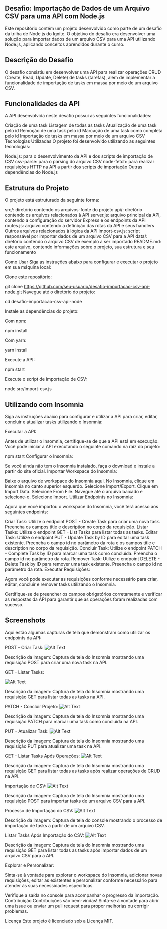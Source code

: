## Desafio: Importação de Dados de um Arquivo CSV para uma API com Node.js

Este repositório contém um projeto desenvolvido como parte de um desafio da trilha de Node.js do Ignite. O objetivo do desafio era desenvolver uma solução para importar dados de um arquivo CSV para uma API utilizando Node.js, aplicando conceitos aprendidos durante o curso.

## Descrição do Desafio

O desafio consistiu em desenvolver uma API para realizar operações CRUD (Create, Read, Update, Delete) de tasks (tarefas), além de implementar a funcionalidade de importação de tasks em massa por meio de um arquivo CSV.

## Funcionalidades da API

A API desenvolvida neste desafio possui as seguintes funcionalidades:

Criação de uma task
Listagem de todas as tasks
Atualização de uma task pelo id
Remoção de uma task pelo id
Marcação de uma task como completa pelo id
Importação de tasks em massa por meio de um arquivo CSV
Tecnologias Utilizadas
O projeto foi desenvolvido utilizando as seguintes tecnologias:

Node.js: para o desenvolvimento da API e dos scripts de importação de CSV
csv-parse: para o parsing do arquivo CSV
node-fetch: para realizar requisições HTTP na API a partir dos scripts de importação
Outras dependências do Node.js

## Estrutura do Projeto

O projeto está estruturado da seguinte forma:

src/: diretório contendo os arquivos-fonte do projeto
api/: diretório contendo os arquivos relacionados à API
server.js: arquivo principal da API, contendo a configuração do servidor Express e os endpoints da API
routes.js: arquivo contendo a definição das rotas da API e seus handlers
Outros arquivos relacionados à lógica da API
import-csv.js: script responsável por importar dados de um arquivo CSV para a API
data/: diretório contendo o arquivo CSV de exemplo a ser importado
README.md: este arquivo, contendo informações sobre o projeto, sua estrutura e seu funcionamento

Como Usar
Siga as instruções abaixo para configurar e executar o projeto em sua máquina local:

Clone este repositório:

git clone https://github.com/seu-usuario/desafio-importacao-csv-api-node.git
Navegue até o diretório do projeto:

cd desafio-importacao-csv-api-node

Instale as dependências do projeto:

Com npm:

npm install

Com yarn:

yarn install

Execute a API:

npm start

Execute o script de importação de CSV:

node src/import-csv.js

## Utilizando com Insomnia

Siga as instruções abaixo para configurar e utilizar a API para criar, editar, concluir e atualizar tasks utilizando o Insomnia:

Executar a API:

Antes de utilizar o Insomnia, certifique-se de que a API está em execução. Você pode iniciar a API executando o seguinte comando na raiz do projeto:

npm start
Configurar o Insomnia:

Se você ainda não tem o Insomnia instalado, faça o download e instale a partir do site oficial.
Importar Workspace do Insomnia:

Baixe o arquivo de workspace do Insomnia aqui.
No Insomnia, clique em Insomnia no canto superior esquerdo.
Selecione Import/Export.
Clique em Import Data.
Selecione From File.
Navegue até o arquivo baixado e selecione-o.
Selecione Import.
Utilizar Endpoints no Insomnia:

Agora que você importou o workspace do Insomnia, você terá acesso aos seguintes endpoints:

Criar Task: Utilize o endpoint POST - Create Task para criar uma nova task. Preencha os campos title e description no corpo da requisição.
Listar Tasks: Utilize o endpoint GET - List Tasks para listar todas as tasks.
Editar Task: Utilize o endpoint PUT - Update Task by ID para editar uma task existente. Preencha o campo id no parâmetro da rota e os campos title e description no corpo da requisição.
Concluir Task: Utilize o endpoint PATCH - Complete Task by ID para marcar uma task como concluída. Preencha o campo id no parâmetro da rota.
Remover Task: Utilize o endpoint DELETE - Delete Task by ID para remover uma task existente. Preencha o campo id no parâmetro da rota.
Executar Requisições:

Agora você pode executar as requisições conforme necessário para criar, editar, concluir e remover tasks utilizando o Insomnia.

Certifique-se de preencher os campos obrigatórios corretamente e verificar as respostas da API para garantir que as operações foram realizadas com sucesso.

## Screenshots

Aqui estão algumas capturas de tela que demonstram como utilizar os endpoints da API:

POST - Criar Task:
![Alt Text](/src/public/1%20-%20POST.jpg)

Descrição da imagem: Captura de tela do Insomnia mostrando uma requisição POST para criar uma nova task na API.

GET - Listar Tasks:

![Alt Text](/src/public/2-%20get.jpg)

Descrição da imagem: Captura de tela do Insomnia mostrando uma requisição GET para listar todas as tasks na API.

PATCH - Concluir Projeto:
![Alt Text](/src/public/3-%20Concluir%20Projeto.png)

Descrição da imagem: Captura de tela do Insomnia mostrando uma requisição PATCH para marcar uma task como concluída na API.

PUT - Atualizar Task:
![Alt Text](/src/public/4%20-%20UPDATE.png)

Descrição da imagem: Captura de tela do Insomnia mostrando uma requisição PUT para atualizar uma task na API.

GET - Listar Tasks Após Operações:
![Alt Text](/src/public/5.jpg)

Descrição da imagem: Captura de tela do Insomnia mostrando uma requisição GET para listar todas as tasks após realizar operações de CRUD na API.

Importação de CSV:
![Alt Text](/src/public/6-%20CSV.jpg)

Descrição da imagem: Captura de tela do Insomnia mostrando uma requisição POST para importar tasks de um arquivo CSV para a API.

Processo de Importação do CSV:
![Alt Text](/src/public/7%20-%20Importando%20CSV.jpg)

Descrição da imagem: Captura de tela do console mostrando o processo de importação de tasks a partir de um arquivo CSV.

Listar Tasks Após Importação do CSV:
![Alt Text](/src/public/8%20-%20Apost%20todos%20os%20processos%20a%20conclusão.jpg)

Descrição da imagem: Captura de tela do Insomnia mostrando uma requisição GET para listar todas as tasks após importar dados de um arquivo CSV para a API.

Explorar e Personalizar:

Sinta-se à vontade para explorar o workspace do Insomnia, adicionar novas requisições, editar as existentes e personalizar conforme necessário para atender às suas necessidades específicas.

Verifique a saída no console para acompanhar o progresso da importação.
Contribuição
Contribuições são bem-vindas! Sinta-se à vontade para abrir uma issue ou enviar um pull request para propor melhorias ou corrigir problemas.

Licença
Este projeto é licenciado sob a Licença MIT.
